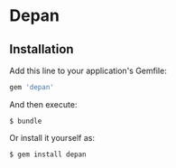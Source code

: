 # Depan
## Installation

Add this line to your application's Gemfile:

```ruby
gem 'depan'
```

And then execute:

    $ bundle

Or install it yourself as:

    $ gem install depan
